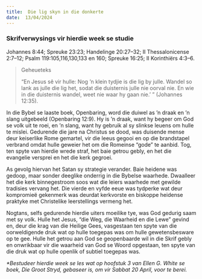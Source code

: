 ```yaml
---
title:  Die lig skyn in die donkerte
date:  13/04/2024
---
```


### Skrifverwysings vir hierdie week se studie
Johannes 8:44; Spreuke 23:23; Handelinge 20:27–32; II Thessalonicense 2:7–12; Psalm 119:105,116,130,133 en 160; Spreuke 16:25; II Korinthiërs 4:3–6.

> <p>Geheueteks</p>
> “En Jesus sê vir hulle:  Nog ’n klein tydjie is die lig by julle. Wandel so lank as julle die lig het, sodat die duisternis julle nie oorval nie. En wie in die duisternis  wandel, weet nie waar hy gaan nie.’ ” (Johannes 12:35).

In die Bybel se laaste boek, Openbaring, word die duiwel as ’n draak en ’n slang uitgebeeld (Openbaring 12:9). Hy is ’n draak, want hy begeer om God se volk uit te roei, en ’n slang, want hy gebruik al sy slinkse leuens om hulle te mislei. Gedurende die jare na Christus se dood, was duisende mense deur keiserlike Rome gemartel, vir die leeus gegooi en op die brandstapel verbrand omdat hulle geweier het om die Romeinse “gode” te aanbid.  Tog, ten spyte van hierdie wrede straf, het baie getrou gebly, en het die evangelie versprei en het die kerk gegroei.

As gevolg hiervan het Satan sy strategie verander. Baie heidene was gedoop, maar sonder deeglike onderrig in die Bybelse waarhede. Dwaalleer het die kerk binnegestroom soos wat die leiers waarhede met gewilde tradisies vervang het.  Die vierde en vyfde eeue was tydperke wat deur kompromieë gekenmerk was deurdat kerkvorste en biskoppe heidense praktyke met Christelike leerstellings vermeng het.

Nogtans, selfs gedurende hierdie uiters moeilike tye, was God gedurig saam met sy volk.  Hulle het Jesus, “die Weg, die Waarheid en die Lewe” gevind en, deur die krag van die Heilige Gees, vasgestaan ten spyte van die oorweldigende druk wat op hulle toegepas was om hulle gewetensbesware op te gee.  Hulle het getrou aan God se geopenbaarde wil in die Skrif gebly en onwrikbaar vir die waarheid van God se Woord opgestaan, ten spyte van die druk wat op hulle openlik of subtiel toegepas was.

_*Bestudeer hierdie week se les wat op hoofstuk 3 van Ellen G. White se boek, Die Groot Stryd, gebaseer is, om vir Sabbat 20 April, voor te berei._